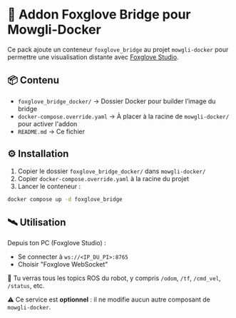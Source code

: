 # 🔌 Addon Foxglove Bridge pour Mowgli-Docker

Ce pack ajoute un conteneur `foxglove_bridge` au projet `mowgli-docker` pour permettre une visualisation distante avec [Foxglove Studio](https://foxglove.dev/studio).

## 📦 Contenu

- `foxglove_bridge_docker/` → Dossier Docker pour builder l’image du bridge
- `docker-compose.override.yaml` → À placer à la racine de `mowgli-docker/` pour activer l'addon
- `README.md` → Ce fichier

## ⚙️ Installation

1. Copier le dossier `foxglove_bridge_docker/` dans `mowgli-docker/`
2. Copier `docker-compose.override.yaml` à la racine du projet
3. Lancer le conteneur :

```bash
docker compose up -d foxglove_bridge
```

## 🛰 Utilisation

Depuis ton PC (Foxglove Studio) :
- Se connecter à `ws://<IP_DU_PI>:8765`
- Choisir "Foxglove WebSocket"

🎯 Tu verras tous les topics ROS du robot, y compris `/odom`, `/tf`, `/cmd_vel`, `/status`, etc.

⚠️ Ce service est **optionnel** : il ne modifie aucun autre composant de `mowgli-docker`.

